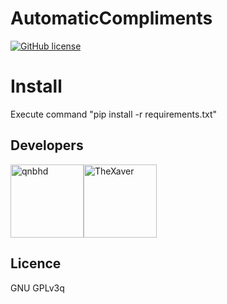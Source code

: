 # AutomaticCompliments

[![GitHub license](https://img.shields.io/github/license/link1107/AutomaticCompliments)](https://github.com/link1107/AutomaticCompliments)

# Install

Execute command "pip install -r requirements.txt"

## Developers

[<img alt="qnbhd" src="https://github.com/link1107.png" width="117">](https://github.com/link1107)[<img alt="TheXaver" src="https://github.com/TheXaver.png" width="117">](https://github.com/TheXaver)

## Licence

GNU GPLv3q
